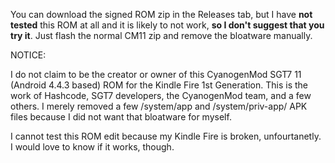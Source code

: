 You can download the signed ROM zip in the Releases tab, but I have **not tested** this ROM at all 
and it is likely to not work, **so I don't suggest that you try it**. Just flash the normal CM11
zip and remove the bloatware manually.

NOTICE:

I do not claim to be the creator or owner of this CyanogenMod SGT7 11 (Android 4.4.3 based) ROM
for the Kindle Fire 1st Generation. This is the work of Hashcode, SGT7 developers, the
CyanogenMod team, and a few others. I merely removed a few /system/app and /system/priv-app/
APK files because I did not want that bloatware for myself. 

I cannot test this ROM edit because my Kindle Fire is broken, unfourtanetly. I would
love to know if it works, though.
